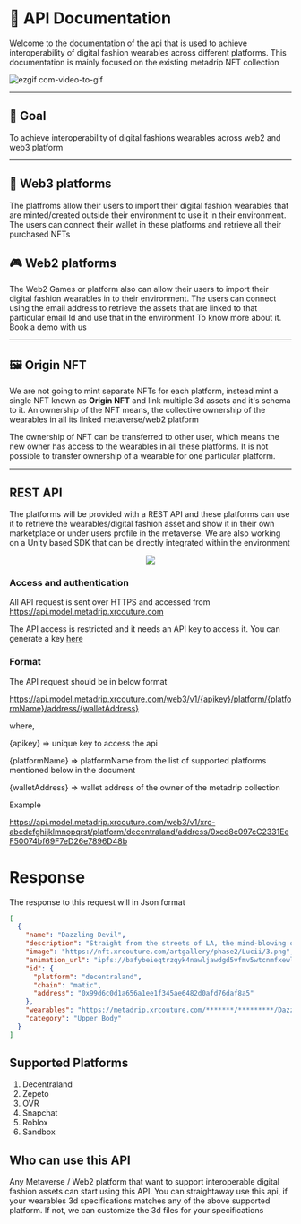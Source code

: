 # 📙 API Documentation

Welcome to the documentation of the api that is used to achieve interoperability of digital fashion wearables across different platforms. This documentation is mainly focused on the existing metadrip NFT collection

![ezgif com-video-to-gif](https://user-images.githubusercontent.com/122074866/234850975-50f66b94-4833-448f-8f58-0bc3f16a37aa.gif)

---

## 🥅 Goal

To achieve interoperability of digital fashions wearables across web2 and web3 platform

---

## 🔗 Web3 platforms

  The platfroms allow their users to import their digital fashion wearables that are minted/created outside their environment to use it in their environment. The users can connect their wallet in these platforms and retrieve all their purchased NFTs
  
## 🎮 Web2 platforms

  The Web2 Games or platform also can allow their users to import their digital fashion wearables in to their environment. The users can connect using the email address to retrieve the assets that are linked to that particular email Id and use that in the environment  To know more about it. Book a demo with us

---

## 🖼️ Origin NFT

  We are not going to mint separate NFTs for each platform, instead mint a single NFT known as **Origin NFT** and link multiple 3d assets and it's schema to it. 
An ownership of the NFT means, the collective ownership of the wearables in all its linked metaverse/web2 platform

  The ownership of NFT can be transferred to other user, which means the new owner has access to the wearables in all these platforms. 
It is not possible to transfer ownership of a wearable for one particular platform.

---

## REST API

  The platforms will be provided with a REST API and these platforms can use it to retrieve the wearables/digital fashion asset and show it in their own marketplace or under users profile in the metaverse. We are also working on a Unity based SDK that can be directly integrated within the environment
  
  
<div align="center">
      <img src="https://user-images.githubusercontent.com/122074866/234560521-49e9574a-0ecc-4322-9e83-11342ba989ab.png">
</div>

### Access and authentication
  All API request is sent over HTTPS and accessed from https://api.model.metadrip.xrcouture.com
  
  The API access is restricted and it needs an API key to access it. You can generate a key [here](https://metadripos.netlify.app/api)

### Format
  The API request should be in below format

  https://api.model.metadrip.xrcouture.com/web3/v1/{apikey}/platform/{platformName}/address/{walletAddress}
  
  where,
  
   {apikey} => unique key to access the api
    
   {platformName} => platformName from the list of supported platforms mentioned below in the document
   
   {walletAddress} => wallet address of the owner of the metadrip collection

  Example

  https://api.model.metadrip.xrcouture.com/web3/v1/xrc-abcdefghijklmnopqrst/platform/decentraland/address/0xcd8c097cC2331EeF50074bf69F7eD26e7896D48b

# Response
The response to this request will in Json format


  ```json
  [
    {
      "name": "Dazzling Devil",
      "description": "Straight from the streets of LA, the mind-blowing outfit by Lucii is ready to give your virtual closet a blend of futuristic and gala vibes. The multi-colored flashlights, the leather finesse, and the ‘ready-to-rock’ boots underline the designer’s cutting-edge creativity and imagination. Be the multi-hued spotlight in the Metaverse!",
      "image": "https://nft.xrcouture.com/artgallery/phase2/Lucii/3.png",
      "animation_url": "ipfs://bafybeieqtrzqyk4nawljawdgd5vfmv5wtcnmfxewlyanznvyecltdrb47q",
      "id": {
        "platform": "decentraland",
        "chain": "matic",
        "address": "0x99d6c0d1a656a1ee1f345ae6482d0afd76daf8a5"
      },
      "wearables": "https://metadrip.xrcouture.com/*******/*********/Dazzling_Devil_DCL.glb",
      "category": "Upper Body"
    }
  ]
  ```

## Supported Platforms

1) Decentraland
2) Zepeto
3) OVR
4) Snapchat
5) Roblox
6) Sandbox

## Who can use this API

  Any Metaverse / Web2 platform that want to support interoperable digital fashion assets can start using this API. You can straightaway use this api, if your wearables 3d specifications matches any of the above supported platform. If not, we can customize the 3d files for your specifications




